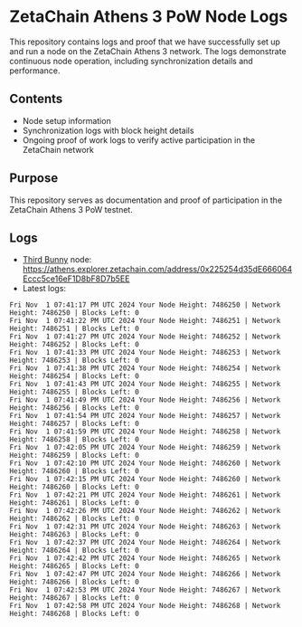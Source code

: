 # ZetaChain Athens 3 PoW Node Logs
This repository contains logs and proof that we have successfully set up and run a node on the ZetaChain Athens 3 network. The logs demonstrate continuous node operation, including synchronization details and performance.

## Contents
- Node setup information
- Synchronization logs with block height details
- Ongoing proof of work logs to verify active participation in the ZetaChain network

## Purpose
This repository serves as documentation and proof of participation in the ZetaChain Athens 3 PoW testnet.

## Logs

- [Third Bunny](https://thirdbunny.xyz/) node: https://athens.explorer.zetachain.com/address/0x225254d35dE666064Eccc5ce16eF1D8bF8D7b5EE
- Latest logs:
```
Fri Nov  1 07:41:17 PM UTC 2024 Your Node Height: 7486250 | Network Height: 7486250 | Blocks Left: 0
Fri Nov  1 07:41:22 PM UTC 2024 Your Node Height: 7486251 | Network Height: 7486251 | Blocks Left: 0
Fri Nov  1 07:41:27 PM UTC 2024 Your Node Height: 7486252 | Network Height: 7486252 | Blocks Left: 0
Fri Nov  1 07:41:33 PM UTC 2024 Your Node Height: 7486253 | Network Height: 7486253 | Blocks Left: 0
Fri Nov  1 07:41:38 PM UTC 2024 Your Node Height: 7486254 | Network Height: 7486254 | Blocks Left: 0
Fri Nov  1 07:41:43 PM UTC 2024 Your Node Height: 7486255 | Network Height: 7486255 | Blocks Left: 0
Fri Nov  1 07:41:49 PM UTC 2024 Your Node Height: 7486256 | Network Height: 7486256 | Blocks Left: 0
Fri Nov  1 07:41:54 PM UTC 2024 Your Node Height: 7486257 | Network Height: 7486257 | Blocks Left: 0
Fri Nov  1 07:41:59 PM UTC 2024 Your Node Height: 7486258 | Network Height: 7486258 | Blocks Left: 0
Fri Nov  1 07:42:05 PM UTC 2024 Your Node Height: 7486259 | Network Height: 7486259 | Blocks Left: 0
Fri Nov  1 07:42:10 PM UTC 2024 Your Node Height: 7486260 | Network Height: 7486260 | Blocks Left: 0
Fri Nov  1 07:42:15 PM UTC 2024 Your Node Height: 7486260 | Network Height: 7486260 | Blocks Left: 0
Fri Nov  1 07:42:21 PM UTC 2024 Your Node Height: 7486261 | Network Height: 7486261 | Blocks Left: 0
Fri Nov  1 07:42:26 PM UTC 2024 Your Node Height: 7486262 | Network Height: 7486262 | Blocks Left: 0
Fri Nov  1 07:42:31 PM UTC 2024 Your Node Height: 7486263 | Network Height: 7486263 | Blocks Left: 0
Fri Nov  1 07:42:37 PM UTC 2024 Your Node Height: 7486264 | Network Height: 7486264 | Blocks Left: 0
Fri Nov  1 07:42:42 PM UTC 2024 Your Node Height: 7486265 | Network Height: 7486265 | Blocks Left: 0
Fri Nov  1 07:42:47 PM UTC 2024 Your Node Height: 7486266 | Network Height: 7486266 | Blocks Left: 0
Fri Nov  1 07:42:53 PM UTC 2024 Your Node Height: 7486267 | Network Height: 7486267 | Blocks Left: 0
Fri Nov  1 07:42:58 PM UTC 2024 Your Node Height: 7486268 | Network Height: 7486268 | Blocks Left: 0
```
